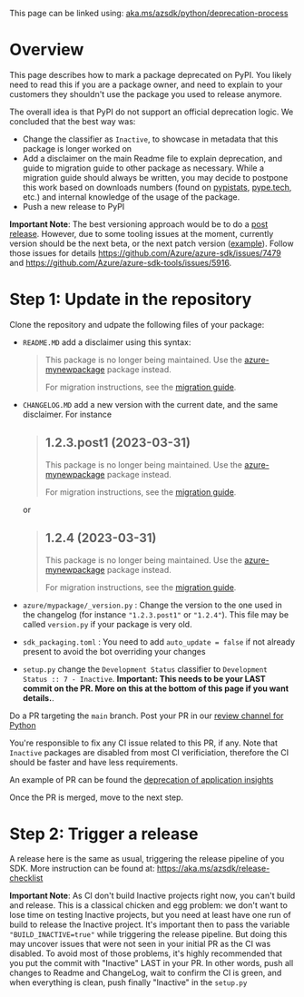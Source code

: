 This page can be linked using: [aka.ms/azsdk/python/deprecation-process](https://aka.ms/azsdk/python/deprecation-process)

# Overview

This page describes how to mark a package deprecated on PyPI. You likely need to read this if you are a package owner, and need to explain to your customers 
they shouldn't use the package you used to release anymore.

The overall idea is that PyPI do not support an official deprecation logic. We concluded that the best way was:
- Change the classifier as `Inactive`, to showcase in metadata that this package is longer worked on
- Add a disclaimer on the main Readme file to explain deprecation, and guide to migration guide to other package as necessary. While a migration guide should always be written, you may decide to postpone this work based on downloads numbers (found on [pypistats](https://pypistats.org/), [pype.tech](https://www.pepy.tech/), etc.) and internal knowledge of the usage of the package.
- Push a new release to PyPI

**Important Note**: The best versioning approach would be to do a [post release](https://peps.python.org/pep-0440/#post-releases). However, due to some tooling issues at the moment, currently version should be the next beta, or the next patch version ([example](https://github.com/Azure/azure-sdk-for-python/commit/cf3bfed65a65fcbb4b5c93db89a221c2959c5bb4)). Follow those issues for details https://github.com/Azure/azure-sdk/issues/7479 and https://github.com/Azure/azure-sdk-tools/issues/5916.

# Step 1: Update in the repository

Clone the repository and udpate the following files of your package:
- `README.MD` add a disclaimer using this syntax:

   > This package is no longer being maintained. Use the [azure-mynewpackage](https://pypi.org/project/azure-mynewpackage/) package instead.
   >
   > For migration instructions, see the [migration guide](https://aka.ms/azsdk/python/migrate/my-new-package).

- `CHANGELOG.MD` add a new version with the current date, and the same disclaimer. For instance

   > ## 1.2.3.post1 (2023-03-31)
   >
   > This package is no longer being maintained. Use the [azure-mynewpackage](https://pypi.org/project/azure-mynewpackage/) package instead.
   >
   > For migration instructions, see the [migration guide](https://aka.ms/azsdk/python/migrate/my-new-package).
   
   or

   > ## 1.2.4 (2023-03-31)
   >
   > This package is no longer being maintained. Use the [azure-mynewpackage](https://pypi.org/project/azure-mynewpackage/) package instead.
   >
   > For migration instructions, see the [migration guide](https://aka.ms/azsdk/python/migrate/my-new-package).

- `azure/mypackage/_version.py` : Change the version to the one used in the changelog (for instance `"1.2.3.post1"` or `"1.2.4"`). This file may be called `version.py` if your package is very old.
- `sdk_packaging.toml` : You need to add `auto_update = false` if not already present to avoid the bot overriding your changes
- `setup.py` change the `Development Status` classifier to `Development Status :: 7 - Inactive`. **Important: This needs to be your LAST commit on the PR. More on this at the bottom of this page if you want details.**.

Do a PR targeting the `main` branch. Post your PR in our [review channel for Python](https://teams.microsoft.com/l/channel/19%3a4175567f1e154a80ab5b88cbd22ea92f%40thread.skype/Language%2520-%2520Python%2520-%2520Reviews?groupId=3e17dcb0-4257-4a30-b843-77f47f1d4121&tenantId=72f988bf-86f1-41af-91ab-2d7cd011db47)

You're responsible to fix any CI issue related to this PR, if any. Note that `Inactive` packages are disabled from most CI verificiation, therefore the CI should be faster and
have less requirements.

An example of PR can be found the [deprecation of application insights](https://github.com/Azure/azure-sdk-for-python/pull/23024/files)

Once the PR is merged, move to the next step.

# Step 2: Trigger a release 

A release here is the same as usual, triggering the release pipeline of you SDK. More instruction can be found at: https://aka.ms/azsdk/release-checklist

**Important Note**: As CI don't build Inactive projects right now, you can't build and release. This is a classical chicken and egg problem: we don't want to lose time on testing Inactive projects, but you need at least have one run of build to release the Inactive project. It's important then to pass the variable `"BUILD_INACTIVE=true"` while triggering the release pipeline. But doing this may uncover issues that were not seen in your initial PR as the CI was disabled. To avoid most of those problems, it's highly recommended that you put the commit with "Inactive" LAST in your PR. In other words, push all changes to Readme and ChangeLog, wait to confirm the CI is green, and when everything is clean, push finally "Inactive" in the `setup.py`

